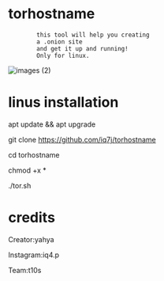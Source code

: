 # torhostname

            this tool will help you creating
            a .onion site
            and get it up and running!
            Only for linux.
![images (2)](https://user-images.githubusercontent.com/79198231/117978975-1a436980-b33b-11eb-8854-caaf5ac150dc.jpeg)

# linus installation 


apt update && apt upgrade

git clone https://github.com/iq7j/torhostname

cd torhostname

chmod +x *

./tor.sh
        

# credits
Creator:yahya

Instagram:iq4.p 

Team:t10s  

